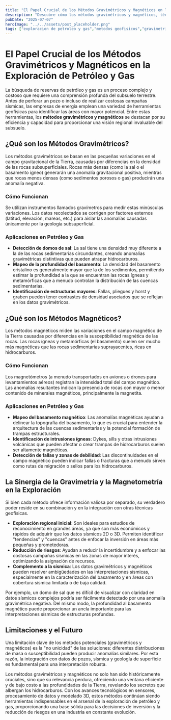 ```yaml
---
title: "El Papel Crucial de los Métodos Gravimétricos y Magnéticos en la Exploración de Petróleo y Gas"
description: "Descubre cómo los métodos gravimétricos y magnéticos, técnicas geofísicas pasivas, son herramientas fundamentales en las primeras etapas de la exploración de hidrocarburos, permitiendo mapear estructuras subsuperficiales y reducir riesgos antes de la costosa sísmica."
pubDate: "2025-07-07"
heroImage: "../../assets/post_placeholder.png"
tags: ["exploracion de petroleo y gas","metodos geofisicos","gravimetria"]
---
```



# El Papel Crucial de los Métodos Gravimétricos y Magnéticos en la Exploración de Petróleo y Gas

La búsqueda de reservas de petróleo y gas es un proceso complejo y costoso que requiere una comprensión profunda del subsuelo terrestre. Antes de perforar un pozo o incluso de realizar costosas campañas sísmicas, las empresas de energía emplean una variedad de herramientas geofísicas para identificar las áreas con mayor potencial. Entre estas herramientas, los **métodos gravimétricos y magnéticos** se destacan por su eficiencia y capacidad para proporcionar una visión regional invaluable del subsuelo.

## ¿Qué son los Métodos Gravimétricos?

Los métodos gravimétricos se basan en las pequeñas variaciones en el campo gravitacional de la Tierra, causadas por diferencias en la densidad de las rocas subsuperficiales. Rocas más densas (como la sal o el basamento ígneo) generarán una anomalía gravitacional positiva, mientras que rocas menos densas (como sedimentos porosos o gas) producirán una anomalía negativa.

### Cómo Funcionan

Se utilizan instrumentos llamados gravímetros para medir estas minúsculas variaciones. Los datos recolectados se corrigen por factores externos (latitud, elevación, mareas, etc.) para aislar las anomalías causadas únicamente por la geología subsuperficial.

### Aplicaciones en Petróleo y Gas

*   **Detección de domos de sal**: La sal tiene una densidad muy diferente a la de las rocas sedimentarias circundantes, creando anomalías gravimétricas distintivas que pueden atrapar hidrocarburos.
*   **Mapeo de la profundidad del basamento**: La densidad del basamento cristalino es generalmente mayor que la de los sedimentos, permitiendo estimar la profundidad a la que se encuentran las rocas ígneas y metamórficas que a menudo controlan la distribución de las cuencas sedimentarias.
*   **Identificación de estructuras mayores**: Fallas, pliegues y horst y graben pueden tener contrastes de densidad asociados que se reflejan en los datos gravimétricos.

## ¿Qué son los Métodos Magnéticos?

Los métodos magnéticos miden las variaciones en el campo magnético de la Tierra causadas por diferencias en la susceptibilidad magnética de las rocas. Las rocas ígneas y metamórficas (el basamento) suelen ser mucho más magnéticas que las rocas sedimentarias suprayacentes, ricas en hidrocarburos.

### Cómo Funcionan

Los magnetómetros (a menudo transportados en aviones o drones para levantamientos aéreos) registran la intensidad total del campo magnético. Las anomalías resultantes indican la presencia de rocas con mayor o menor contenido de minerales magnéticos, principalmente la magnetita.

### Aplicaciones en Petróleo y Gas

*   **Mapeo del basamento magnético**: Las anomalías magnéticas ayudan a delinear la topografía del basamento, lo que es crucial para entender la arquitectura de las cuencas sedimentarias y la potencial formación de trampas estructurales.
*   **Identificación de intrusiones ígneas**: Dykes, sills y otras intrusiones volcánicas que pueden afectar o crear trampas de hidrocarburos suelen ser altamente magnéticas.
*   **Detección de fallas y zonas de debilidad**: Las discontinuidades en el campo magnético pueden indicar fallas o fracturas que a menudo sirven como rutas de migración o sellos para los hidrocarburos.

## La Sinergia de la Gravimetría y la Magnetometría en la Exploración

Si bien cada método ofrece información valiosa por separado, su verdadero poder reside en su combinación y en la integración con otras técnicas geofísicas.

*   **Exploración regional inicial**: Son ideales para estudios de reconocimiento en grandes áreas, ya que son más económicos y rápidos de adquirir que los datos sísmicos 2D o 3D. Permiten identificar "tendencias" y "cuencas" antes de enfocar la inversión en áreas más pequeñas y prometedoras.
*   **Reducción de riesgos**: Ayudan a reducir la incertidumbre y a enfocar las costosas campañas sísmicas en las zonas de mayor interés, optimizando la asignación de recursos.
*   **Complemento a la sísmica**: Los datos gravimétricos y magnéticos pueden resolver ambigüedades en las interpretaciones sísmicas, especialmente en la caracterización del basamento y en áreas con cobertura sísmica limitada o de baja calidad.

Por ejemplo, un domo de sal que es difícil de visualizar con claridad en datos sísmicos complejos podría ser fácilmente detectado por una anomalía gravimétrica negativa. Del mismo modo, la profundidad al basamento magnético puede proporcionar un ancla importante para las interpretaciones sísmicas de estructuras profundas.

## Limitaciones y el Futuro

Una limitación clave de los métodos potenciales (gravimétricos y magnéticos) es la "no unicidad" de las soluciones: diferentes distribuciones de masa o susceptibilidad pueden producir anomalías similares. Por esta razón, la integración con datos de pozos, sísmica y geología de superficie es fundamental para una interpretación robusta.

Los métodos gravimétricos y magnéticos no solo han sido históricamente cruciales, sino que su relevancia perdura, ofreciendo una ventana eficiente y de bajo costo a las profundidades de la Tierra, revelando los secretos que albergan los hidrocarburos. Con los avances tecnológicos en sensores, procesamiento de datos y modelado 3D, estos métodos continúan siendo herramientas indispensables en el arsenal de la exploración de petróleo y gas, proporcionando una base sólida para las decisiones de inversión y la reducción de riesgos en una industria en constante evolución.
